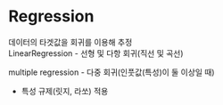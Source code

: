 # Regression
데이터의 타겟값을 회귀를 이용해 추정<br>
LinearRegression - 선형 및 다항 회귀(직선 및 곡선)

multiple regression - 다중 회귀(인풋값(특성)이 둘 이상일 때)
- 특성 규제(릿지, 라쏘) 적용